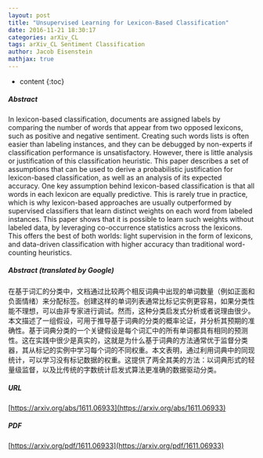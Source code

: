 ```yaml
---
layout: post
title: "Unsupervised Learning for Lexicon-Based Classification"
date: 2016-11-21 18:30:17
categories: arXiv_CL
tags: arXiv_CL Sentiment Classification
author: Jacob Eisenstein
mathjax: true
---
```


* content
{:toc}

##### Abstract
In lexicon-based classification, documents are assigned labels by comparing the number of words that appear from two opposed lexicons, such as positive and negative sentiment. Creating such words lists is often easier than labeling instances, and they can be debugged by non-experts if classification performance is unsatisfactory. However, there is little analysis or justification of this classification heuristic. This paper describes a set of assumptions that can be used to derive a probabilistic justification for lexicon-based classification, as well as an analysis of its expected accuracy. One key assumption behind lexicon-based classification is that all words in each lexicon are equally predictive. This is rarely true in practice, which is why lexicon-based approaches are usually outperformed by supervised classifiers that learn distinct weights on each word from labeled instances. This paper shows that it is possible to learn such weights without labeled data, by leveraging co-occurrence statistics across the lexicons. This offers the best of both worlds: light supervision in the form of lexicons, and data-driven classification with higher accuracy than traditional word-counting heuristics.

##### Abstract (translated by Google)
在基于词汇的分类中，文档通过比较两个相反词典中出现的单词数量（例如正面和负面情绪）来分配标签。创建这样的单词列表通常比标记实例更容易，如果分类性能不理想，可以由非专家进行调试。然而，这种分类启发式分析或者说理由很少。本文描述了一组假设，可用于推导基于词典的分类的概率论证，并分析其预期的准确性。基于词典分类的一个关键假设是每个词汇中的所有单词都具有相同的预测性。这在实践中很少是真实的，这就是为什么基于词典的方法通常优于监督分类器，其从标记的实例中学习每个词的不同权重。本文表明，通过利用词典中的同现统计，可以学习没有标记数据的权重。这提供了两全其美的方法：以词典形式的轻量级监督，以及比传统的字数统计启发式算法更准确的数据驱动分类。

##### URL
[https://arxiv.org/abs/1611.06933](https://arxiv.org/abs/1611.06933)

##### PDF
[https://arxiv.org/pdf/1611.06933](https://arxiv.org/pdf/1611.06933)

